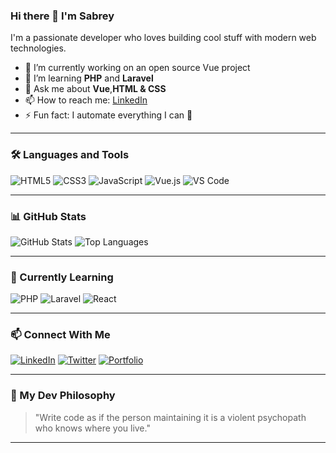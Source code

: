 ### Hi there 👋 I'm Sabrey

I'm a passionate developer who loves building cool stuff with modern web technologies.

- 🔭 I’m currently working on an open source Vue project
- 🌱 I’m learning **PHP** and **Laravel**
- 💬 Ask me about **Vue**,**HTML & CSS**
- 📫 How to reach me: [LinkedIn]()
- ⚡ Fun fact: I automate everything I can 🤖

---

### 🛠️ Languages and Tools

![HTML5](https://img.shields.io/badge/-HTML5-E34F26?style=flat-square&logo=html5&logoColor=white)
![CSS3](https://img.shields.io/badge/-CSS3-1572B6?style=flat-square&logo=css3&logoColor=white)
![JavaScript](https://img.shields.io/badge/-JavaScript-F7DF1E?style=flat-square&logo=javascript&logoColor=black)
![Vue.js](https://img.shields.io/badge/-Vue.js-4FC08D?style=flat-square&logo=vue.js&logoColor=white)
![VS Code](https://img.shields.io/badge/-VS%20Code-007ACC?style=flat-square&logo=visual-studio-code&logoColor=white)

---

### 📊 GitHub Stats

![GitHub Stats](https://github-readme-stats.vercel.app/api?username=yourusername&show_icons=true&theme=radical)
![Top Languages](https://github-readme-stats.vercel.app/api/top-langs/?username=yourusername&layout=compact&theme=radical)

---

### 🌱 Currently Learning

![PHP](https://img.shields.io/badge/-PHP-777BB4?style=flat-square&logo=php&logoColor=white)
![Laravel](https://img.shields.io/badge/-Laravel-FF2D20?style=flat-square&logo=laravel&logoColor=white)
![React](https://img.shields.io/badge/-React-61DAFB?style=flat-square&logo=react&logoColor=black)

---

### 📫 Connect With Me

[![LinkedIn](https://img.shields.io/badge/-LinkedIn-blue?style=flat-square&logo=linkedin&logoColor=white)](https://linkedin.com/in/yourprofile)
[![Twitter](https://img.shields.io/badge/-Twitter-1DA1F2?style=flat-square&logo=twitter&logoColor=white)](https://twitter.com/yourusername)
[![Portfolio](https://img.shields.io/badge/-Portfolio-000?style=flat-square&logo=firefox&logoColor=white)](https://yourwebsite.com)

---

### 🧠 My Dev Philosophy

> "Write code as if the person maintaining it is a violent psychopath who knows where you live."

---


